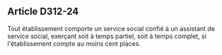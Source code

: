 ## Article D312-24

Tout établissement comporte un service social confié à un assistant de service social, exerçant soit à temps
partiel, soit à temps complet, si l'établissement compte au moins cent places.

